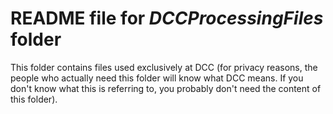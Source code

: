 # README file for *DCCProcessingFiles* folder

This folder contains files used exclusively at DCC (for privacy reasons, the people who actually need this folder will know what DCC means. If you don't know what this is referring to, you probably don't need the content of this folder).